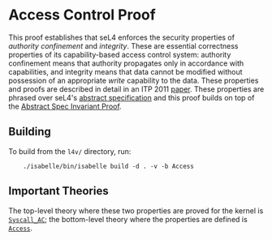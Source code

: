 # Access Control Proof

This proof establishes that seL4 enforces the security properties of
*authority confinement* and *integrity*. These are essential correctness
properties of its capability-based access control system: authority confinement means that authority propagates only in accordance with capabilities, and
integrity means that data cannot be modified without possession of an 
appropriate *write* capability to the data. These properties and proofs are
described in detail in an ITP 2011 [paper][1]. These properties are phrased
over seL4's [abstract specification](../../spec/abstract/) and this
proof builds on top of
the [Abstract Spec Invariant Proof](../invariant-abstract/).

## Building

To build from the `l4v/` directory, run:

        ./isabelle/bin/isabelle build -d . -v -b Access

## Important Theories

The top-level theory where these two properties are proved for the kernel is
[`Syscall_AC`](Syscall_AC.thy); the bottom-level theory where the properties are defined is
[`Access`](Access.thy).


[1]: http://www.nicta.com.au/pub?id=4709	"seL4 Enforces Integrity" 

